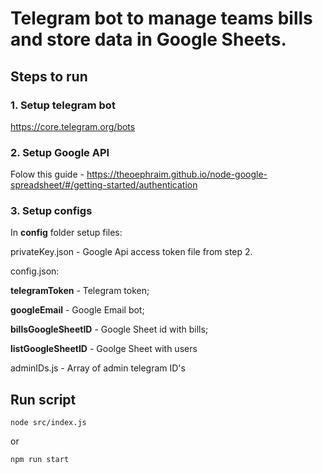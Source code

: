 # Telegram bot to manage teams bills and store data in Google Sheets.

## Steps to run

### 1. Setup telegram bot
https://core.telegram.org/bots

### 2. Setup Google API
Folow this guide - https://theoephraim.github.io/node-google-spreadsheet/#/getting-started/authentication


### 3. Setup configs

In **config** folder setup files:

privateKey.json - Google Api access token file from step 2.

config.json:

**telegramToken** - Telegram token; 

**googleEmail** - Google Email bot; 

**billsGoogleSheetID** - Google Sheet id with bills;

**listGoogleSheetID** - Goolge Sheet with users

adminIDs.js - Array of admin telegram ID's


## Run script
```
node src/index.js
```
or
```
npm run start
```
